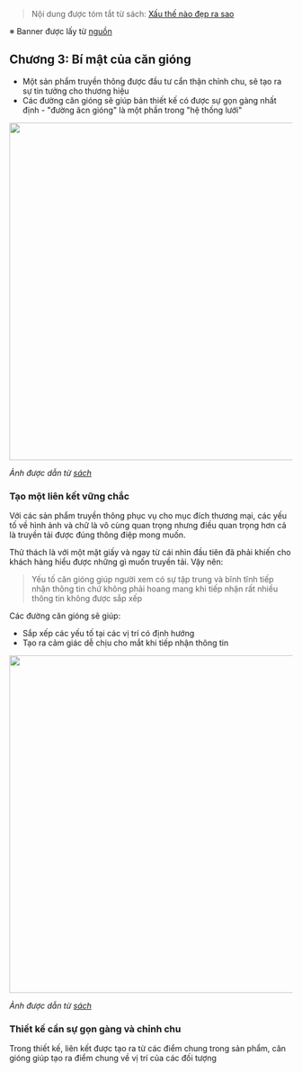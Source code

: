 > Nội dung được tóm tắt từ sách: [Xấu thế nào đẹp ra sao](https://tiki.vn/xau-the-nao-dep-ra-sao-bi-kip-tham-dinh-thiet-ke-trong-marketing-tai-ban-lan-thu-tu-p8274320.html)

※ Banner được lấy từ [nguồn](https://www.brandsvietnam.com/10489-Xau-the-nao-Dep-ra-sao-Loi-giai-nao-cho-nhung-tran-tro-cua-Marketer)

## Chương 3: Bí mật của căn gióng

- Một sản phẩm truyền thông được đầu tư cẩn thận chỉnh chu, sẽ tạo ra sự tin tưởng cho thương hiệu
- Các đường căn gióng sẽ giúp bản thiết kế có được sự gọn gàng nhất định - "đường ăcn gióng" là một phần trong "hệ thống lưới"

<img src="https://user-images.githubusercontent.com/15076665/96358215-a6900400-113f-11eb-8fcd-a92d315bf038.jpg" width="600">

*Ảnh được dẫn từ [sách](https://tiki.vn/xau-the-nao-dep-ra-sao-bi-kip-tham-dinh-thiet-ke-trong-marketing-tai-ban-lan-thu-tu-p8274320.html)*

### Tạo một liên kết vững chắc

Với các sản phẩm truyền thông phục vụ cho mục đích thương mại, các yếu tố về hình ảnh và chữ là vô cùng quan trọng nhưng điều quan trọng hơn cả là truyền tải được đúng thông điệp mong muốn.

Thử thách là với một mặt giấy và ngay từ cái nhìn đầu tiên đã phải khiến cho khách hàng hiểu được những gì muốn truyền tải. Vậy nên:

> Yếu tố căn gióng giúp người xem có sự tập trung và bĩnh tĩnh tiếp nhận thông tin chứ không phải hoang mang khi tiếp nhận rất nhiều thông tin không được sắp xếp

Các đường căn gióng sẽ giúp:
- Sắp xếp các yếu tố tại các vị trí có định hướng
- Tạo ra cảm giác dễ chịu cho mắt khi tiếp nhận thông tin

<img src="https://user-images.githubusercontent.com/15076665/96362034-62aff580-1165-11eb-92dd-90d0618d2340.jpg" width="600">

*Ảnh được dẫn từ [sách](https://tiki.vn/xau-the-nao-dep-ra-sao-bi-kip-tham-dinh-thiet-ke-trong-marketing-tai-ban-lan-thu-tu-p8274320.html)*

### Thiết kế cần sự gọn gàng và chỉnh chu

Trong thiết kế, liên kết được tạo ra từ các điểm chung trong sản phẩm, căn gióng giúp tạo ra điểm chung về vị trí của các đối tượng
